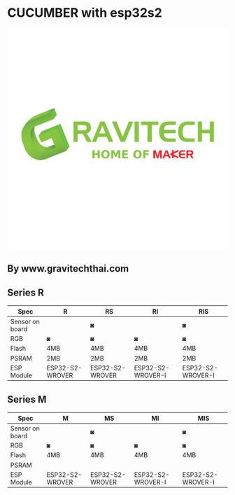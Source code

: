 <h1>CUCUMBER with esp32s2</h1>
<img src="media/LOGO.jpg">
<h2>By www.gravitechthai.com</h2>
<h2>Series R</h2>

Spec   | R  |   RS  |  RI | RIS
----- | ----- | ----- | ----- | ----- |
Sensor on board|| ◙ |  |◙
RGB  |◙ | ◙ | ◙ | ◙ |
Flash |4MB | 4MB | 4MB | 4MB |
PSRAM  |2MB | 2MB | 2MB | 2MB |
ESP Module |ESP32-S2-WROVER |ESP32-S2-WROVER | ESP32-S2-WROVER-I | ESP32-S2-WROVER-I |

<h2>Series M</h2>

Spec  |M  | MS  |  MI | MIS
----- |----- | ----- | ----- | ----- |
Sensor on board||◙  |  |◙
RGB                   |◙ | ◙ | ◙ | ◙ |
Flash                 |4MB | 4MB | 4MB | 4MB |
PSRAM                 | |  |  |  |
ESP Module                 |ESP32-S2-WROVER |ESP32-S2-WROVER | ESP32-S2-WROVER-I | ESP32-S2-WROVER-I	 |


